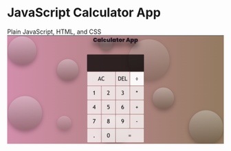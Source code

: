 # JavaScript Calculator App
<p>Plain JavaScript, HTML, and CSS
<img src="https://github.com/Abel5173/lab-practice/blob/main/image/image.png">

